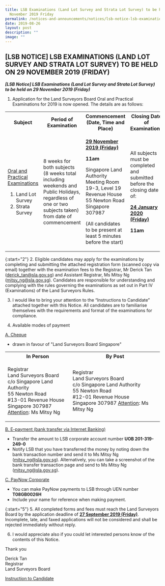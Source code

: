 ```yaml
---
title: LSB Examinations (Land Lot Survey and Strata Lot Survey) to be held on 29
  November 2019 Friday
permalink: /notices-and-announcements/notices/lsb-notice-lsb-examinations-land-and-strata-survey-29november2019/
date: 2019-08-26
layout: post
description: ""
image: ""
---
```

## [LSB NOTICE] LSB EXAMINATIONS (LAND LOT SURVEY AND STRATA LOT SURVEY) TO BE HELD ON 29 NOVEMBER 2019 (FRIDAY)

<b><i>[LSB Notice] LSB Examinations (Land Lot Survey and Strata Lot Survey) to be held on 29 November 2019 (Friday)</i></b>

1. Application for the Land Surveyors Board Oral and Practical Examinations for 2019 is now opened. The details are as follows:

<table>
  <tbody><tr>
    <th>Subject</th>
    <th>Period of Examination</th>
    <th>Commencement (Date, Time and Place)</th>
    <th>Closing Date of Examinations</th>
  </tr>
  <tr>
    <td>
      <p style="font-size: 1rem;">
        <u>Oral and Practical Examinations</u>
      </p>
      <ol>
        <li style="font-size: 1rem;">Land Lot Survey</li>
        <li style="font-size: 1rem;">Strata Survey</li>
      </ol>
    </td>
    <td>
      <p style="font-size: 1rem;">8 weeks for both subjects<br>(8 weeks total including weekends and Public Holidays, regardless of one or two subjects taken) from date of commencement</p>
    </td>
    <td>
      <p style="font-size: 1rem;">
        <b><u>29 November 2019 (Friday)</u></b>
      </p>
      <p style="font-size: 1rem;">
        <b>11am</b>
      </p>
      <p style="font-size: 1rem;">
        Singapore Land Authority<br>
        Meeting Room 19-3, Level 19<br>
        Revenue House<br>
        55 Newton Road<br>
        Singapore 307987
      </p>
      <p style="font-size: 1rem;">(All candidates to be present at least 5 minutes before the start)</p>
    </td>
    <td>
      <p style="font-size: 1rem;">All subjects must be completed and submitted before the closing date of:</p>
      <p style="font-size: 1rem;">
        <b><u>24 January 2020 (Friday)</u></b>
      </p>
      <p style="font-size: 1rem;">
        <b>11am</b>
      </p>
    </td>
  </tr>
</tbody></table>

{:start="2"}
2. Eligible candidates may apply for the examinations by completing and submitting the attached registration form (scanned copy via email) together with the examination fees to the Registrar, Mr Derick Tan (derick_tan@sla.gov.sg) and Assistant Registrar, Ms Mitsy Ng (mitsy_ng@sla.gov.sg). Candidates are responsible for understanding and complying with the rules governing the examinations as set out in Part IV (Examinations) of the Land Surveyors Rules.

3. I would like to bring your attention to the “Instructions to Candidate” attached together with this Notice. All candidates are to familiarise themselves with the requirements and format of the examinations for compliance.

4. Available modes of payment

<u>A. Cheque</u><br>
* drawn in favour of "Land Surveyors Board Singapore"

<table>
  <tbody><tr>
    <th>In Person</th>
    <th>By Post</th>
  </tr>
  <tr>
    <td>
      <p style="font-size: 1rem;">
        Registrar<br>
        Land Surveyors Board<br>
        c/o Singapore Land Authority<br>
        55 Newton Road<br>
        #13-01 Revenue House<br>
        Singapore 307987<br>
        <u>Attention</u>: Ms Mitsy Ng
      </p>
    </td>
    <td>
      <p style="font-size: 1rem;">
        Registrar<br>
        Land Surveyors Board<br>
        c/o Singapore Land Authority<br>
        55 Newton Road<br>
        #12-01 Revenue House<br>
        Singapore 307987
        <u>Attention</u>: Ms Mitsy Ng
      </p>
    </td>
  </tr>
</tbody></table>

<u>B. E-payment (bank transfer via Internet Banking)</u><br>
* Transfer the amount to LSB corporate account number **UOB 201-319-249-0**
* Notify LSB that you have transferred the money by noting down the bank transaction number and send it to Ms Mitsy Ng (mitsy_ng@sla.gov.sg). Alternatively, you can take a screenshot of the bank transfer transaction page and send to Ms Mitsy Ng (mitsy_ng@sla.gov.sg).

<u>C. PayNow Corporate</u><br>
* You can make PayNow payments to LSB through UEN number **T08GB0026H**
* Include your name for reference when making payment.

{:start="5"}
5. All completed forms and fees must reach the Land Surveyors Board by the application deadline of <b><u>27 September 2019 (Friday)</u></b>. Incomplete, late, and faxed applications will not be considered and shall be rejected immediately without reply.

6. I would appreciate also if you could let interested persons know of the contents of this Notice.

Thank you

Derick Tan<br>
Registrar<br>
Land Surveyors Board 

[Instruction to Candidate](/files/Instructions_to_Candidate.pdf/)